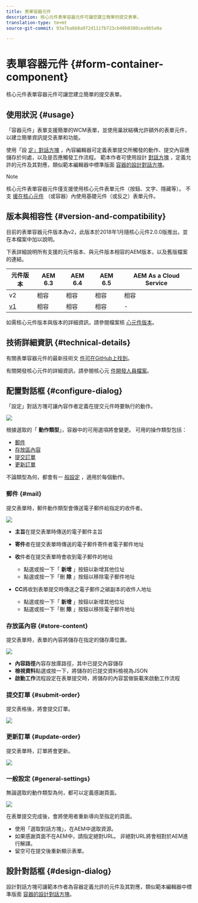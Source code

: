 ```yaml
---
title: 表單容器元件
description: 核心元件表單容器元件可讓您建立簡單的提交表單。
translation-type: tm+mt
source-git-commit: 93a7ba6b8a972d111fb723cb40b0380cea9b5a9a

---
```



# 表單容器元件 {#form-container-component}

核心元件表單容器元件可讓您建立簡單的提交表單。

## 使用狀況 {#usage}

「容器元件」表單支援簡單的WCM表單，並使用巢狀結構允許額外的表單元件，以建立簡單資訊提交表單和功能。

使用「設 [定」對話方塊](#configure-dialog) ，內容編輯器可定義表單提交所觸發的動作、提交內容應儲存於何處，以及是否應觸發工作流程。 範本作者可使用設計 [對話方塊](#design-dialog) ，定義允許的元件及其對應，類似範本編輯器中標準版面 [容器的設計對話方塊](https://docs.adobe.com/content/help/en/experience-manager-cloud-service/sites/authoring/features/templates.html)。

>[!NOTE]
>
>核心元件表單容器元件僅支援使用核心元件表單元件（按鈕、文字、隱藏等）。 不支 [援在核心元件](https://docs.adobe.com/content/help/en/experience-manager-65/authoring/siteandpage/default-components-foundation.html) （或容器）內使用基礎元件（或反之）表單元件。

## 版本與相容性 {#version-and-compatibility}

目前的表單容器元件版本為v2，此版本於2018年1月隨核心元件2.0.0版推出，並在本檔案中加以說明。

下表詳細說明所有支援的元件版本、與元件版本相容的AEM版本，以及舊版檔案的連結。

| 元件版本 | AEM 6.3 | AEM 6.4 | AEM 6.5 | AEM As a Cloud Service |
|--- |--- |--- |--- |---|
| v2 | 相容 | 相容 | 相容 | 相容 |
| [v1](/help/components/v1/form-container-v1.md) | 相容 | 相容 | 相容 | - |

如需核心元件版本與版本的詳細資訊，請參閱檔案核 [心元件版本](/help/versions.md)。

## 技術詳細資訊 {#technical-details}

有關表單容器元件的最新技術文 [件可在GitHub上找到](https://adobe.com/go/aem_cmp_tech_form_container_v2)。

有關開發核心元件的詳細資訊，請參閱核心元 [件開發人員檔案](/help/developing/overview.md)。

## 配置對話框 {#configure-dialog}

「設定」對話方塊可讓內容作者定義在提交元件時要執行的動作。

![](/help/assets/screen_shot_2018-01-12at122046.png)

根據選取的「 **動作類型**」，容器中的可用選項將會變更。 可用的操作類型包括：

* [郵件](#mail)
* [存放區內容](#store-content)
* [提交訂單](#submit-order)
* [更新訂單](#update-order)

不論類型為何，都會有一 [般設定](#general-settings) ，適用於每個動作。

### 郵件 {#mail}

提交表單時，郵件動作類型會傳送電子郵件給指定的收件者。

![](/help/assets/screen_shot_2018-01-12at122554.png)

* **主旨**&#x200B;在提交表單時傳送的電子郵件主旨
* **寄件**&#x200B;者在提交表單時傳送的電子郵件寄件者電子郵件地址
* **收**&#x200B;件者在提交表單時會收到電子郵件的地址

   * 點選或按一下「 **新增** 」按鈕以新增其他位址
   * 點選或按一下「刪 **除** 」按鈕以移除電子郵件地址
* **CC**&#x200B;將收到表單提交時傳送之電子郵件之碳副本的收件人地址
   * 點選或按一下「 **新增** 」按鈕以新增其他位址
   * 點選或按一下「刪 **除** 」按鈕以移除電子郵件地址

### 存放區內容 {#store-content}

提交表單時，表單的內容將儲存在指定的儲存庫位置。

![](/help/assets/screen_shot_2018-01-12at122538.png)

* **內容路徑**&#x200B;內容存放庫路徑，其中已提交內容儲存
* **檢視資料**&#x200B;點選或按一下，將儲存的已提交資料檢視為JSON
* **啟動工作**&#x200B;流程設定在表單提交時，將儲存的內容當做裝載來啟動工作流程

### 提交訂單 {#submit-order}

提交表格後，將會提交訂單。

![](/help/assets/chlimage_1-3.png)

### 更新訂單 {#update-order}

提交表單時，訂單將會更新。

![](/help/assets/chlimage_1-4.png)

### 一般設定 {#general-settings}

無論選取的動作類型為何，都可以定義感謝頁面。

![](/help/assets/chlimage_1-5.png)

在表單提交完成後，會將使用者重新導向至指定的頁面。

* 使用「選取對話方塊」，在AEM中選取資源。
* 如果感謝頁面不在AEM中，請指定絕對URL。 非絕對URL將會相對於AEM進行解譯。
* 留空可在提交後重新顯示表單。

## 設計對話框 {#design-dialog}

設計對話方塊可讓範本作者為容器定義允許的元件及其對應，類似範本編輯器中標準版面 [容器的設計對話方塊](https://docs.adobe.com/content/help/en/experience-manager-cloud-service/sites/authoring/features/templates.html)。
